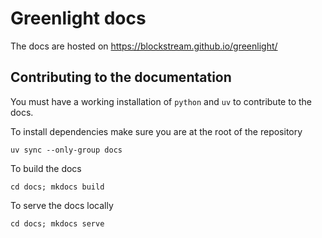 # Greenlight docs

The docs are hosted on https://blockstream.github.io/greenlight/

## Contributing to the documentation

You must have a working installation of `python` and `uv` to contribute to the docs.

To install dependencies make sure you are at the root of the repository

```
uv sync --only-group docs
```

To build the docs

```
cd docs; mkdocs build
```

To serve the docs locally
```
cd docs; mkdocs serve
```
